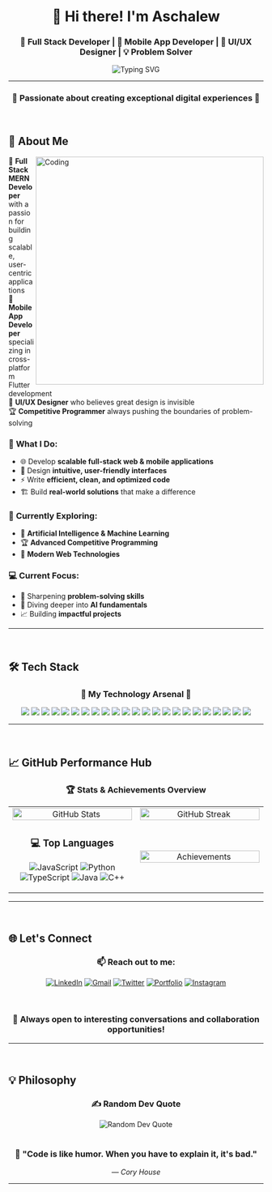 <div align="center">
  
# 👋 Hi there! I'm **Aschalew** 
### 🚀 Full Stack Developer | 📱 Mobile App Developer | 🎨 UI/UX Designer | 💡 Problem Solver

<img src="https://readme-typing-svg.herokuapp.com?font=Fira+Code&weight=700&size=32&pause=500&color=00D9FF,FFAA00,FF6B6B,4ECDC4,45B7D1&center=true&vCenter=true&width=700&lines=Full+Stack+MERN+Developer;Mobile+App+Developer;UI%2FUX+Designer;Competitive+Programmer;AI+Enthusiast;Building+Digital+Experiences" alt="Typing SVG" />

</div>

---

<div align="center">

### 🌟 **Passionate about creating exceptional digital experiences** 🌟

</div>

<br>

## 🚀 **About Me**

<img align="right" alt="Coding" width="450" src="https://user-images.githubusercontent.com/74038190/229223263-cf2e4b07-2615-4f87-9c38-e37600f8381a.gif">

🎯 **Full Stack MERN Developer** with a passion for building scalable, user-centric applications  
📱 **Mobile App Developer** specializing in cross-platform Flutter development  
🎨 **UI/UX Designer** who believes great design is invisible  
🏆 **Competitive Programmer** always pushing the boundaries of problem-solving  

### 🔧 **What I Do:**
- 🌐 Develop **scalable full-stack web & mobile applications**
- 🎨 Design **intuitive, user-friendly interfaces**
- ⚡ Write **efficient, clean, and optimized code**
- 🏗️ Build **real-world solutions** that make a difference

### 🌱 **Currently Exploring:**
- 🤖 **Artificial Intelligence & Machine Learning**
- 🏆 **Advanced Competitive Programming**
- 🚀 **Modern Web Technologies**

### 💻 **Current Focus:**
- 🧠 Sharpening **problem-solving skills**
- 🤖 Diving deeper into **AI fundamentals**
- 📈 Building **impactful projects**

---

<br>

## 🛠️ **Tech Stack**

<div align="center">

### 🌟 **My Technology Arsenal** 🌟

<p>
<img src="https://img.shields.io/badge/HTML5-E34F26?style=for-the-badge&logo=html5&logoColor=white&logoSize=large"/>
<img src="https://img.shields.io/badge/CSS3-1572B6?style=for-the-badge&logo=css3&logoColor=white&logoSize=large"/>
<img src="https://img.shields.io/badge/JavaScript-F7DF1E?style=for-the-badge&logo=javascript&logoColor=black&logoSize=large"/>
<img src="https://img.shields.io/badge/TypeScript-007ACC?style=for-the-badge&logo=typescript&logoColor=white&logoSize=large"/>
<img src="https://img.shields.io/badge/React-20232A?style=for-the-badge&logo=react&logoColor=61DAFB&logoSize=large"/>
<img src="https://img.shields.io/badge/Next.js-000000?style=for-the-badge&logo=next.js&logoColor=white&logoSize=large"/>
<img src="https://img.shields.io/badge/Node.js-43853D?style=for-the-badge&logo=node.js&logoColor=white&logoSize=large"/>
<img src="https://img.shields.io/badge/Express.js-404D59?style=for-the-badge&logo=express&logoColor=white&logoSize=large"/>
<img src="https://img.shields.io/badge/Python-3776AB?style=for-the-badge&logo=python&logoColor=white&logoSize=large"/>
<img src="https://img.shields.io/badge/Java-ED8B00?style=for-the-badge&logo=java&logoColor=white&logoSize=large"/>
<img src="https://img.shields.io/badge/C++-00599C?style=for-the-badge&logo=c%2B%2B&logoColor=white&logoSize=large"/>
<img src="https://img.shields.io/badge/MongoDB-4EA94B?style=for-the-badge&logo=mongodb&logoColor=white&logoSize=large"/>
<img src="https://img.shields.io/badge/PostgreSQL-316192?style=for-the-badge&logo=postgresql&logoColor=white&logoSize=large"/>
<img src="https://img.shields.io/badge/Supabase-3ECF8E?style=for-the-badge&logo=supabase&logoColor=white&logoSize=large"/>
<img src="https://img.shields.io/badge/Firebase-039BE5?style=for-the-badge&logo=firebase&logoColor=white&logoSize=large"/>
<img src="https://img.shields.io/badge/Flutter-02569B?style=for-the-badge&logo=flutter&logoColor=white&logoSize=large"/>
<img src="https://img.shields.io/badge/Dart-0175C2?style=for-the-badge&logo=dart&logoColor=white&logoSize=large"/>
<img src="https://img.shields.io/badge/Tailwind_CSS-38B2AC?style=for-the-badge&logo=tailwind-css&logoColor=white&logoSize=large"/>
<img src="https://img.shields.io/badge/Git-F05032?style=for-the-badge&logo=git&logoColor=white&logoSize=large"/>
<img src="https://img.shields.io/badge/Docker-2496ED?style=for-the-badge&logo=docker&logoColor=white&logoSize=large"/>
<img src="https://img.shields.io/badge/AWS-232F3E?style=for-the-badge&logo=amazon-aws&logoColor=white&logoSize=large"/>
<img src="https://img.shields.io/badge/Vercel-000000?style=for-the-badge&logo=vercel&logoColor=white&logoSize=large"/>
<img src="https://img.shields.io/badge/Figma-F24E1E?style=for-the-badge&logo=figma&logoColor=white&logoSize=large"/>
</p>

</div>

---

<br>

## 📈 **GitHub Performance Hub**

<div align="center">

### 🏆 **Stats & Achievements Overview**

<table>
<tr>
<td align="center" width="50%">
<img src="https://github-readme-stats.vercel.app/api?username=Aschio12&show_icons=true&count_private=true&theme=radical&hide_border=true&bg_color=0d1117&title_color=00d9ff&icon_color=00d9ff&text_color=ffffff&border_color=00d9ff" width="100%" alt="GitHub Stats"/>
</td>
<td align="center" width="50%">
<img src="https://github-readme-streak-stats.herokuapp.com/?user=Aschio12&theme=radical&hide_border=true&background=0d1117&stroke=00d9ff&ring=00d9ff&fire=ffaa00&currStreakLabel=ffffff&border=00d9ff" width="100%" alt="GitHub Streak"/>
</td>
</tr>
<tr>
<td align="center" width="50%">

### 💻 **Top Languages**
![JavaScript](https://img.shields.io/badge/JavaScript-45.2%25-F7DF1E?style=for-the-badge&logo=javascript&logoColor=black)
![Python](https://img.shields.io/badge/Python-23.8%25-3776AB?style=for-the-badge&logo=python&logoColor=white)
![TypeScript](https://img.shields.io/badge/TypeScript-15.4%25-007ACC?style=for-the-badge&logo=typescript&logoColor=white)
![Java](https://img.shields.io/badge/Java-8.9%25-ED8B00?style=for-the-badge&logo=java&logoColor=white)
![C++](https://img.shields.io/badge/C++-6.7%25-00599C?style=for-the-badge&logo=c%2B%2B&logoColor=white)

</td>
<td align="center" width="50%">
<img src="https://github-profile-trophy.vercel.app/?username=Aschio12&theme=radical&no-frame=true&no-bg=true&margin-w=4&row=3&column=2&title_color=00d9ff&text_color=ffffff&icon_color=ffaa00" width="100%" alt="Achievements"/>
</td>
</tr>
</table>

</div>

---

<br>

## 🌐 **Let's Connect**

<div align="center">

### 📫 **Reach out to me:**

[![LinkedIn](https://img.shields.io/badge/LinkedIn-0077B5?style=for-the-badge&logo=linkedin&logoColor=white)](https://www.linkedin.com/in/aschalew-dereje-1528aa32b/)
[![Gmail](https://img.shields.io/badge/Gmail-D14836?style=for-the-badge&logo=gmail&logoColor=white)](mailto:aschalewdereje8@gmail.com)
[![Twitter](https://img.shields.io/badge/Twitter-1DA1F2?style=for-the-badge&logo=twitter&logoColor=white)](https://twitter.com/your-handle)
[![Portfolio](https://img.shields.io/badge/Portfolio-FF5722?style=for-the-badge&logo=web&logoColor=white)](https://your-portfolio-url.com)
[![Instagram](https://img.shields.io/badge/Instagram-E4405F?style=for-the-badge&logo=instagram&logoColor=white)](https://instagram.com/your-handle)

<br>

### 🎯 **Always open to interesting conversations and collaboration opportunities!**

</div>

---

<br>

## 💡 **Philosophy**

<div align="center">

### ✍️ **Random Dev Quote**

<img src="https://quotes-github-readme.vercel.app/api?type=horizontal&theme=radical&border=true" alt="Random Dev Quote"/>

</div>

<br>

<div align="center">

### 🎨 **"Code is like humor. When you have to explain it, it's bad."**
*— Cory House*

</div>

---

<br>
